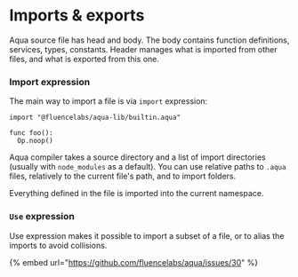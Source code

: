 # Imports & exports

Aqua source file has head and body. The body contains function definitions, services, types, constants. Header manages what is imported from other files, and what is exported from this one.

### Import expression

The main way to import a file is via `import` expression:

```text
import "@fluencelabs/aqua-lib/builtin.aqua"

func foo():
  Op.noop()
```

Aqua compiler takes a source directory and a list of import directories \(usually with `node_modules` as a default\). You can use relative paths to `.aqua` files, relatively to the current file's path, and to import folders.

Everything defined in the file is imported into the current namespace.

### `Use` expression

Use expression makes it possible to import a subset of a file, or to alias the imports to avoid collisions.

{% embed url="https://github.com/fluencelabs/aqua/issues/30" %}



